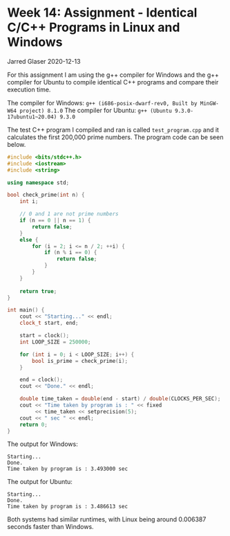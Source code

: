 # Week 14: Assignment - Identical C/C++ Programs in Linux and Windows

Jarred Glaser
2020-12-13

For this assignment I am using the g++ compiler for Windows and the g++ compiler for Ubuntu to compile identical C++ programs and compare their execution time.

The compiler for Windows: `g++ (i686-posix-dwarf-rev0, Built by MinGW-W64 project) 8.1.0`
The compiler for Ubuntu: `g++ (Ubuntu 9.3.0-17ubuntu1~20.04) 9.3.0`

The test C++ program I compiled and ran is called `test_program.cpp` and it calculates the first 200,000 prime numbers.  The program code can be seen below.

```c++
#include <bits/stdc++.h>
#include <iostream>
#include <string>

using namespace std;

bool check_prime(int n) {
    int i;

    // 0 and 1 are not prime numbers
    if (n == 0 || n == 1) {
        return false;
    }
    else {
        for (i = 2; i <= n / 2; ++i) {
            if (n % i == 0) {
                return false;
            }
        }
    }
    
    return true;
}

int main() {
    cout << "Starting..." << endl;
    clock_t start, end; 

    start = clock();
    int LOOP_SIZE = 250000;

    for (int i = 0; i < LOOP_SIZE; i++) {
        bool is_prime = check_prime(i);
    }

    end = clock();
    cout << "Done." << endl;

    double time_taken = double(end - start) / double(CLOCKS_PER_SEC); 
    cout << "Time taken by program is : " << fixed  
         << time_taken << setprecision(5); 
    cout << " sec " << endl;
    return 0;
}
```

The output for Windows:

```
Starting...
Done.
Time taken by program is : 3.493000 sec
```

The output for Ubuntu:

```
Starting...
Done.
Time taken by program is : 3.486613 sec 
```

Both systems had similar runtimes, with Linux being around 0.006387 seconds faster than Windows.